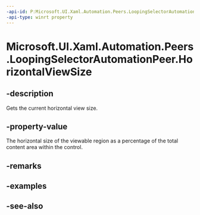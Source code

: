 ```yaml
---
-api-id: P:Microsoft.UI.Xaml.Automation.Peers.LoopingSelectorAutomationPeer.HorizontalViewSize
-api-type: winrt property
---
```


<!-- Property syntax
public double HorizontalViewSize { get; }
-->

# Microsoft.UI.Xaml.Automation.Peers.LoopingSelectorAutomationPeer.HorizontalViewSize

## -description
Gets the current horizontal view size.

## -property-value
The horizontal size of the viewable region as a percentage of the total content area within the control.

## -remarks

## -examples

## -see-also
